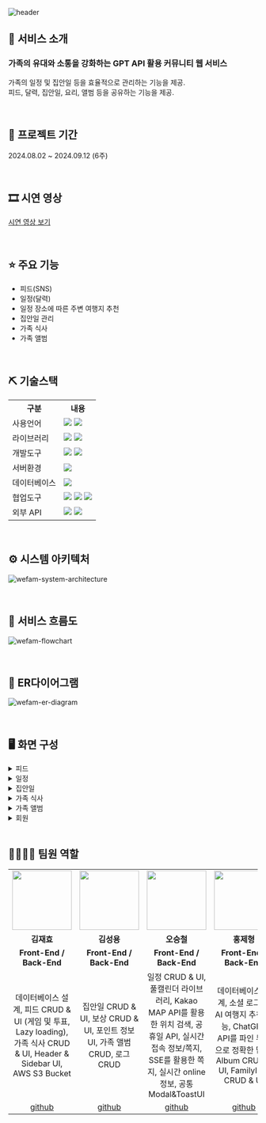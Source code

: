 ![header](https://capsule-render.vercel.app/api?type=waving&color=timeGradient&text=WeFAM&animation=twinkling&fontSize=35&section=header&height=200)

## 👀 서비스 소개
### 가족의 유대와 소통을 강화하는 GPT API 활용 커뮤니티 웹 서비스
가족의 일정 및 집안일 등을 효율적으로 관리하는 기능을 제공.<br>
피드, 달력, 집안일, 요리, 앨범 등을 공유하는 기능을 제공.

<br>

## 📅 프로젝트 기간
2024.08.02 ~ 2024.09.12 (6주)

<br>

## 🎞 시연 영상
<a target="_blank" href="https://www.youtube.com/watch?v=FPtgebMCurQ">시연 영상 보기</a>

<br>

## ⭐ 주요 기능
* 피드(SNS)
* 일정(달력)
* 일정 장소에 따른 주변 여행지 추천
* 집안일 관리
* 가족 식사
* 가족 앨범

<br>

## ⛏ 기술스택
<table>
    <tr>
        <th>구분</th>
        <th>내용</th>
    </tr>
    <tr>
        <td>사용언어</td>
        <td>
            <img src="https://img.shields.io/badge/Java-007396?style=for-the-badge&logo=java&logoColor=white"/>
            <img src="https://img.shields.io/badge/JavaScript-F7DF1E?style=for-the-badge&logo=JavaScript&logoColor=white"/>
        </td>
    </tr>
    <tr>
        <td>라이브러리</td>
        <td>
            <img src="https://img.shields.io/badge/React-61DAFB?style=for-the-badge&logo=React&logoColor=black">
            <img src="https://img.shields.io/badge/FullCalendar-F7DF1E?style=for-the-badge&logo=JavaScript&logoColor=white"/>
        </td>
    </tr>
    <tr>
        <td>개발도구</td>
        <td>
            <img src="https://img.shields.io/badge/VSCode-007ACC?style=for-the-badge&logo=VisualStudioCode&logoColor=white"/>
            <img src="https://img.shields.io/badge/Eclipse-2C2255?style=for-the-badge&logo=Eclipse&logoColor=white"/>   
        </td>
    </tr>
    <tr>
        <td>서버환경</td>
        <td>
            <img src="https://img.shields.io/badge/Apache Tomcat-D22128?style=for-the-badge&logo=Apache Tomcat&logoColor=white"/>
        </td>
    </tr>
    <tr>
        <td>데이터베이스</td>
        <td>
            <img src="https://img.shields.io/badge/MySQL-005C84?style=for-the-badge&logo=mysql&logoColor=white"/>
        </td>
    </tr>
    <tr>
        <td>협업도구</td>
        <td>
            <img src="https://img.shields.io/badge/Git-F05032?style=for-the-badge&logo=Git&logoColor=white"/>
            <img src="https://img.shields.io/badge/GitHub-181717?style=for-the-badge&logo=GitHub&logoColor=white"/>
            <img src="https://img.shields.io/badge/Figma-F24E1E?style=for-the-badge&logo=Figma&logoColor=white"/>
        </td>
    </tr>
    <tr>
        <td>외부 API</td>
        <td>
            <img src="https://img.shields.io/badge/Kakao_Login_API-FEE500?style=for-the-badge&logo=kakao&logoColor=black"/>
            <img src="https://img.shields.io/badge/Kakao_Map_API-FFCD00?style=for-the-badge&logo=kakao&logoColor=black"/>
        </td>
</tr>
</table>

<br>

## ⚙ 시스템 아키텍처
![wefam-system-architecture](https://github.com/user-attachments/assets/ddf469d2-bb5a-4909-8ed0-b21e876a3235)

<br>

## 📌 서비스 흐름도
![wefam-flowchart](https://github.com/user-attachments/assets/1c61aacb-f8e0-4eed-a86e-25efa296b466)

<br>

## 📌 ER다이어그램
![wefam-er-diagram](https://github.com/user-attachments/assets/f44880f2-03a9-4c23-90e4-d058cfc0a149)

<br>

## 🖥 화면 구성
<details><summary>피드</summary><div align="center">
    <img width=650 src="https://github.com/user-attachments/assets/7a039690-bb1f-408a-9950-a55f164f4bf9"/><br>
    <img width=650 src="https://github.com/user-attachments/assets/6266ada3-f5b6-45ea-b5e4-ba5dbdf5f45b"/><br>
    <img width=650 src="https://github.com/user-attachments/assets/080ff714-59d6-4573-9a9c-414dc32d699b"/><br>
    <img width=650 src="https://github.com/user-attachments/assets/05d90a1c-be26-47ea-ab68-9ce8f4910c20"/><br>
    <img width=650 src="https://github.com/user-attachments/assets/74031ca0-8393-495b-8618-97448db462c7"/><br>
    <img width=650 src="https://github.com/user-attachments/assets/80adb5df-d139-48fb-9eea-a9219a52e5f6"/><br>
    <img width=650 src="https://github.com/user-attachments/assets/6f098885-f01a-4b65-8154-5aa0c37ad813"/><br>
</div></details>

<details><summary>일정</summary><div align="center">
    <img width=650 src="https://github.com/user-attachments/assets/e5117f21-ce6e-44b3-a010-9b167e60562f"/><br>
    <img width=650 src="https://github.com/user-attachments/assets/f2e197cf-727a-4273-b923-4beab2a1ebd5"/><br>
    <img width=650 src="https://github.com/user-attachments/assets/6ed3f948-ee6f-42fb-b40a-e88ed4aacd72"/><br>
    <img width=650 src="https://github.com/user-attachments/assets/a1ef060f-74e3-4e34-8f88-966c33022a9c"/><br>
    <img width=650 src="https://github.com/user-attachments/assets/a6076b12-4ddb-4a2f-8275-f8c5f75d33dc"/><br>
</div></details>

<details><summary>집안일</summary><div align="center">
    <img width=650 src="https://github.com/user-attachments/assets/e4ee9e78-e7dd-465b-92b1-5449439987d7"/><br>
    <img width=650 src="https://github.com/user-attachments/assets/e616ef92-e953-452d-87ec-ac9dc208da88"/><br>
    <img width=650 src="https://github.com/user-attachments/assets/9c39d950-b7df-46ce-b62a-e25453ca2e1f"/><br>
</div></details>

<details><summary>가족 식사</summary><div align="center">
    <img width=650 src="https://github.com/user-attachments/assets/0c42724b-ea29-4603-a476-c3274fc93fb1"/><br>
    <img width=650 src="https://github.com/user-attachments/assets/f5fb8bc5-7379-4e6c-8522-2a5c5fb6656e"/><br>
    <img width=650 src="https://github.com/user-attachments/assets/ea7aae7d-e81e-43e6-8da0-807dea38211a"/><br>
</div></details>

<details><summary>가족 앨범</summary><div align="center">
    <img width=650 src="https://github.com/user-attachments/assets/c4267a85-a264-42f9-912b-a80d9e2306b2"/>
</div></details>

<details><summary>회원</summary><div align="center">
    <img width=650 src="https://github.com/user-attachments/assets/b18cf784-7de6-4878-ba05-cc88693c5548"/><br>
</div></details>

<br>

## 👨‍👩‍👦‍👦 팀원 역할
<table align=center>
  <tr>
    <td align="center"><img src="https://github.com/2024-SMHRD-SW-Fullstack-1/Foodie/assets/162679970/9ed6d1e9-00dd-4b83-a9ba-185ffe51df54" width="120" height="120"/></td>
    <td align="center"><img src="https://github.com/2024-SMHRD-SW-Fullstack-1/Foodie/assets/162679970/0a959739-99b0-40e2-b1e8-a39549432a27" width="120" height="120"/></td>
    <td align="center"><img src="https://github.com/2024-SMHRD-SW-Fullstack-1/Foodie/assets/162679970/6cf691ff-10f5-4905-86a8-797683d8772b" width="120" height="120"/></td>
    <td align="center"><img src="https://github.com/2024-SMHRD-SW-Fullstack-1/Foodie/assets/162679970/3776bdbb-7e33-4b9a-be21-ec4c5b64c79a" width="120" height="120"/></td>
  </tr>
  <tr>
    <td align="center"><strong>김재효</strong></td>
    <td align="center"><strong>김성용</strong></td>
    <td align="center"><strong>오승철</strong></td>
    <td align="center"><strong>홍제형</strong></td>
  </tr>
  <tr>
    <td align="center"><b>Front-End / Back-End</b></td>
    <td align="center"><b>Front-End / Back-End</b></td>
    <td align="center"><b>Front-End / Back-End</b></td>
    <td align="center"><b>Front-End / Back-End</b></td>
  </tr>
  <tr>
    <td align="center">데이터베이스 설계, 피드 CRUD & UI (게임 및 투표, Lazy loading), 가족 식사 CRUD & UI, Header & Sidebar UI, AWS S3 Bucket</td>
    <td align="center">집안일 CRUD & UI, 보상 CRUD & UI, 포인트 정보 UI, 가족 앨범 CRUD, 로그 CRUD</td>
    <td align="center">일정 CRUD & UI, 풀캘린더 라이브러리, Kakao MAP API를 활용한 위치 검색, 공휴일 API, 실시간 접속 정보/쪽지, SSE를 활용한 쪽지, 실시간 online 정보, 공통 Modal&ToastUI</td>
    <td align="center">데이터베이스 설계, 소셜 로그인, AI 여행지 추천 기능, ChatGPT API를 파인 튜닝으로 정확한 답변, Album CRUD & UI, FamilyInfo CRUD & UI</td>
  </tr>
  <tr>
    <td align="center"><a href="https://github.com/JaehyoDev">github</a></td>
    <td align="center"><a href="https://github.com/ksy2666">github</a></td>
    <td align="center"><a href="https://github.com/cheollll">github</a></td>
    <td align="center"><a href="https://github.com/hongjeeee">github</a></td>
  </tr>
</table>
